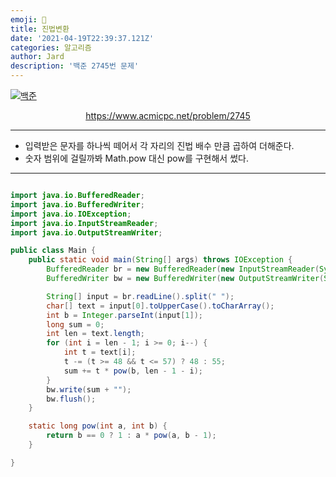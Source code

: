 ```yaml
---
emoji: 🧢
title: 진법변환
date: '2021-04-19T22:39:37.121Z'
categories: 알고리즘
author: Jard
description: '백준 2745번 문제'
---
```


[![백준](https://d2gd6pc034wcta.cloudfront.net/images/logo@2x.png)](https://www.acmicpc.net/problem/2745)

<div style="text-align:center"><a href="https://www.acmicpc.net/problem/2745">https://www.acmicpc.net/problem/2745</a></div>

---

- 입력받은 문자를 하나씩 떼어서 각 자리의 진법 배수 만큼 곱하여 더해준다.
- 숫자 범위에 걸릴까봐 Math.pow 대신 pow를 구현해서 썼다.

---

```java

import java.io.BufferedReader;
import java.io.BufferedWriter;
import java.io.IOException;
import java.io.InputStreamReader;
import java.io.OutputStreamWriter;

public class Main {
    public static void main(String[] args) throws IOException {
        BufferedReader br = new BufferedReader(new InputStreamReader(System.in));
        BufferedWriter bw = new BufferedWriter(new OutputStreamWriter(System.out));

        String[] input = br.readLine().split(" ");
        char[] text = input[0].toUpperCase().toCharArray();
        int b = Integer.parseInt(input[1]);
        long sum = 0;
        int len = text.length;
        for (int i = len - 1; i >= 0; i--) {
            int t = text[i];
            t -= (t >= 48 && t <= 57) ? 48 : 55;
            sum += t * pow(b, len - 1 - i);
        }
        bw.write(sum + "");
        bw.flush();
    }

    static long pow(int a, int b) {
        return b == 0 ? 1 : a * pow(a, b - 1);
    }

}

```
